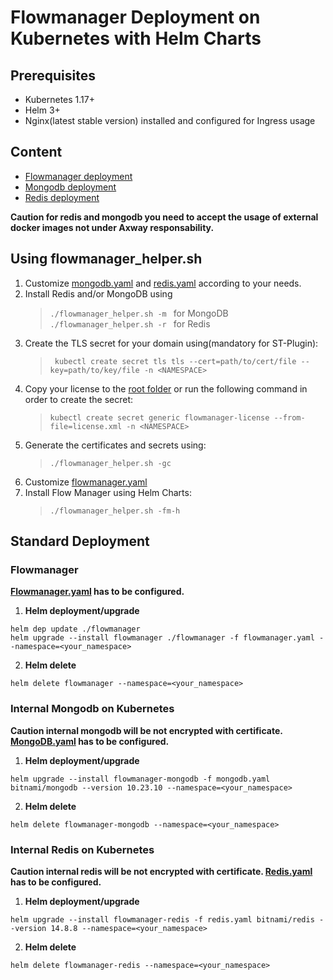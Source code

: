 # Flowmanager Deployment on Kubernetes with Helm Charts

## Prerequisites

* Kubernetes 1.17+
* Helm 3+
* Nginx(latest stable version) installed and configured for Ingress usage

## Content

* [Flowmanager deployment](flowmanager/README.md)
* [Mongodb deployment](kubernetes/base/)
* [Redis deployment](kubernetes/base/)

**Caution for redis and mongodb you need to accept the usage of external docker images not under Axway responsability.**

## Using flowmanager_helper.sh

1. Customize [mongodb.yaml](kubernetes/base/mongodb.yaml) and [redis.yaml](kubernetes/base/redis.yaml) according to your needs. 
2. Install Redis and/or MongoDB using
   >```./flowmanager_helper.sh -m ``` for MongoDB  
   >```./flowmanager_helper.sh -r ``` for Redis
3. Create the TLS secret for your domain using(mandatory for ST-Plugin):
   >``` kubectl create secret tls tls --cert=path/to/cert/file --key=path/to/key/file -n <NAMESPACE>```
4. Copy your license to the [root folder](kubernetes/) or run the following command in order to create the secret:
   >```kubectl create secret generic flowmanager-license --from-file=license.xml -n <NAMESPACE>```
5. Generate the certificates and secrets using:
   >```./flowmanager_helper.sh -gc```
6. Customize [flowmanager.yaml](kubernetes/helm/flowmanager.yaml)
7. Install Flow Manager using Helm Charts:
   >```./flowmanager_helper.sh -fm-h ```


## Standard Deployment
### Flowmanager

**[Flowmanager.yaml](kubernetes/helm/flowmanager.yaml) has to be configured.**

1. **Helm deployment/upgrade**

```shell
helm dep update ./flowmanager
helm upgrade --install flowmanager ./flowmanager -f flowmanager.yaml --namespace=<your_namespace>
```

2. **Helm delete**

```shell
helm delete flowmanager --namespace=<your_namespace>
```

### Internal Mongodb on Kubernetes

**Caution internal mongodb will be not encrypted with certificate. [MongoDB.yaml](kubernetes/base/mongodb.yaml) has to be configured.**


1. **Helm deployment/upgrade**

```shell
helm upgrade --install flowmanager-mongodb -f mongodb.yaml bitnami/mongodb --version 10.23.10 --namespace=<your_namespace>
```

2. **Helm delete**

```shell
helm delete flowmanager-mongodb --namespace=<your_namespace>
```

### Internal Redis on Kubernetes

**Caution internal redis will be not encrypted with certificate. [Redis.yaml](kubernetes/base/redis.yaml) has to be configured.**

1. **Helm deployment/upgrade**

```shell
helm upgrade --install flowmanager-redis -f redis.yaml bitnami/redis --version 14.8.8 --namespace=<your_namespace>
```

2. **Helm delete**

```shell
helm delete flowmanager-redis --namespace=<your_namespace>
```
